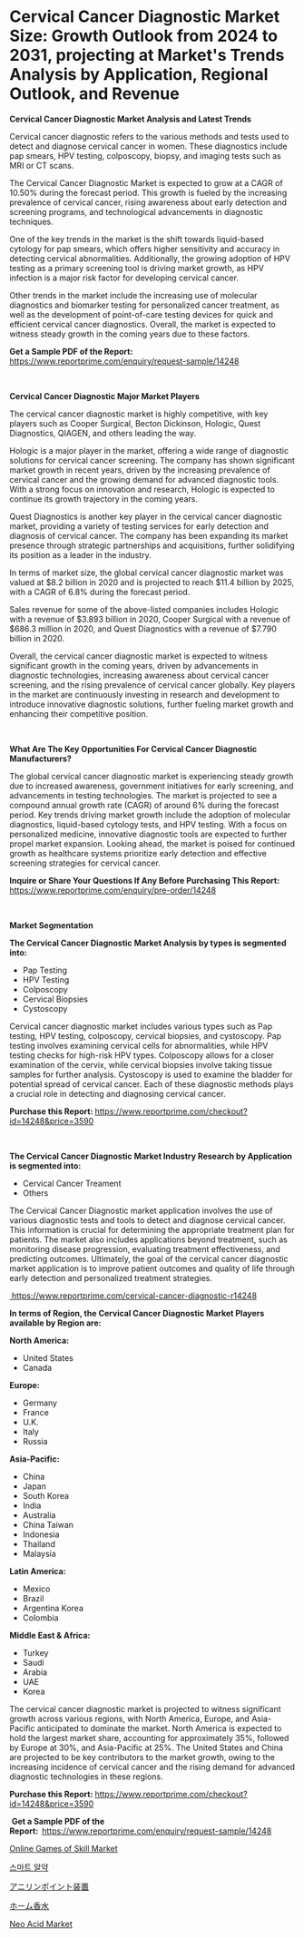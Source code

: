 <p><h1>Cervical Cancer Diagnostic Market Size: Growth Outlook from 2024 to 2031, projecting at Market's Trends Analysis by Application, Regional Outlook, and Revenue</h1></p><p><strong>Cervical Cancer Diagnostic Market Analysis and Latest Trends</strong></p>
<p><p>Cervical cancer diagnostic refers to the various methods and tests used to detect and diagnose cervical cancer in women. These diagnostics include pap smears, HPV testing, colposcopy, biopsy, and imaging tests such as MRI or CT scans.</p><p>The Cervical Cancer Diagnostic Market is expected to grow at a CAGR of 10.50% during the forecast period. This growth is fueled by the increasing prevalence of cervical cancer, rising awareness about early detection and screening programs, and technological advancements in diagnostic techniques.</p><p>One of the key trends in the market is the shift towards liquid-based cytology for pap smears, which offers higher sensitivity and accuracy in detecting cervical abnormalities. Additionally, the growing adoption of HPV testing as a primary screening tool is driving market growth, as HPV infection is a major risk factor for developing cervical cancer.</p><p>Other trends in the market include the increasing use of molecular diagnostics and biomarker testing for personalized cancer treatment, as well as the development of point-of-care testing devices for quick and efficient cervical cancer diagnostics. Overall, the market is expected to witness steady growth in the coming years due to these factors.</p></p>
<p><strong>Get a Sample PDF of the Report:&nbsp;</strong> <a href="https://www.reportprime.com/enquiry/request-sample/14248">https://www.reportprime.com/enquiry/request-sample/14248</a></p>
<p>&nbsp;</p>
<p><strong>Cervical Cancer Diagnostic Major Market Players</strong></p>
<p><p>The cervical cancer diagnostic market is highly competitive, with key players such as Cooper Surgical, Becton Dickinson, Hologic, Quest Diagnostics, QIAGEN, and others leading the way. </p><p>Hologic is a major player in the market, offering a wide range of diagnostic solutions for cervical cancer screening. The company has shown significant market growth in recent years, driven by the increasing prevalence of cervical cancer and the growing demand for advanced diagnostic tools. With a strong focus on innovation and research, Hologic is expected to continue its growth trajectory in the coming years.</p><p>Quest Diagnostics is another key player in the cervical cancer diagnostic market, providing a variety of testing services for early detection and diagnosis of cervical cancer. The company has been expanding its market presence through strategic partnerships and acquisitions, further solidifying its position as a leader in the industry.</p><p>In terms of market size, the global cervical cancer diagnostic market was valued at $8.2 billion in 2020 and is projected to reach $11.4 billion by 2025, with a CAGR of 6.8% during the forecast period. </p><p>Sales revenue for some of the above-listed companies includes Hologic with a revenue of $3.893 billion in 2020, Cooper Surgical with a revenue of $686.3 million in 2020, and Quest Diagnostics with a revenue of $7.790 billion in 2020.</p><p>Overall, the cervical cancer diagnostic market is expected to witness significant growth in the coming years, driven by advancements in diagnostic technologies, increasing awareness about cervical cancer screening, and the rising prevalence of cervical cancer globally. Key players in the market are continuously investing in research and development to introduce innovative diagnostic solutions, further fueling market growth and enhancing their competitive position.</p></p>
<p>&nbsp;</p>
<p><strong>What Are The Key Opportunities For Cervical Cancer Diagnostic Manufacturers?</strong></p>
<p><p>The global cervical cancer diagnostic market is experiencing steady growth due to increased awareness, government initiatives for early screening, and advancements in testing technologies. The market is projected to see a compound annual growth rate (CAGR) of around 6% during the forecast period. Key trends driving market growth include the adoption of molecular diagnostics, liquid-based cytology tests, and HPV testing. With a focus on personalized medicine, innovative diagnostic tools are expected to further propel market expansion. Looking ahead, the market is poised for continued growth as healthcare systems prioritize early detection and effective screening strategies for cervical cancer.</p></p>
<p><strong>Inquire or Share Your Questions If Any Before Purchasing This Report:</strong> <a href="https://www.reportprime.com/enquiry/pre-order/14248">https://www.reportprime.com/enquiry/pre-order/14248</a></p>
<p>&nbsp;</p>
<p><strong>Market Segmentation</strong></p>
<p><strong>The Cervical Cancer Diagnostic Market Analysis by types is segmented into:</strong></p>
<p><ul><li>Pap Testing</li><li>HPV Testing</li><li>Colposcopy</li><li>Cervical Biopsies</li><li>Cystoscopy</li></ul></p>
<p><p>Cervical cancer diagnostic market includes various types such as Pap testing, HPV testing, colposcopy, cervical biopsies, and cystoscopy. Pap testing involves examining cervical cells for abnormalities, while HPV testing checks for high-risk HPV types. Colposcopy allows for a closer examination of the cervix, while cervical biopsies involve taking tissue samples for further analysis. Cystoscopy is used to examine the bladder for potential spread of cervical cancer. Each of these diagnostic methods plays a crucial role in detecting and diagnosing cervical cancer.</p></p>
<p><strong>Purchase this Report:&nbsp;</strong><a href="https://www.reportprime.com/checkout?id=14248&price=3590">https://www.reportprime.com/checkout?id=14248&price=3590</a></p>
<p>&nbsp;</p>
<p><strong>The Cervical Cancer Diagnostic Market Industry Research by Application is segmented into:</strong></p>
<p><ul><li>Cervical Cancer Treament</li><li>Others</li></ul></p>
<p><p>The Cervical Cancer Diagnostic market application involves the use of various diagnostic tests and tools to detect and diagnose cervical cancer. This information is crucial for determining the appropriate treatment plan for patients. The market also includes applications beyond treatment, such as monitoring disease progression, evaluating treatment effectiveness, and predicting outcomes. Ultimately, the goal of the cervical cancer diagnostic market application is to improve patient outcomes and quality of life through early detection and personalized treatment strategies.</p></p>
<p><a href="https://www.reportprime.com/cervical-cancer-diagnostic-r14248">&nbsp;https://www.reportprime.com/cervical-cancer-diagnostic-r14248</a></p>
<p><strong>In terms of Region, the Cervical Cancer Diagnostic Market Players available by Region are:</strong></p>
<p>
    <p> <strong> North America: </strong>
        <ul>
            <li>United States</li>
            <li>Canada</li>
        </ul>
        </p> 
    <p> <strong> Europe: </strong>
        <ul>
            <li>Germany</li>
            <li>France</li>
            <li>U.K.</li>
            <li>Italy</li>
            <li>Russia</li>
        </ul>
        </p> 
    <p> <strong> Asia-Pacific: </strong>
        <ul>
            <li>China</li>
            <li>Japan</li>
            <li>South Korea</li>
            <li>India</li>
            <li>Australia</li>
            <li>China Taiwan</li>
            <li>Indonesia</li>
            <li>Thailand</li>
            <li>Malaysia</li>
        </ul>
        </p> 
    <p> <strong> Latin America: </strong>
        <ul>
            <li>Mexico</li>
            <li>Brazil</li>
            <li>Argentina Korea</li>
            <li>Colombia</li>
        </ul>
        </p> 
    <p> <strong> Middle East & Africa: </strong>
        <ul>
            <li>Turkey</li>
            <li>Saudi</li>
            <li>Arabia</li>
            <li>UAE</li>
            <li>Korea</li>
        </ul>
    </p>
    </p>
<p><p>The cervical cancer diagnostic market is projected to witness significant growth across various regions, with North America, Europe, and Asia-Pacific anticipated to dominate the market. North America is expected to hold the largest market share, accounting for approximately 35%, followed by Europe at 30%, and Asia-Pacific at 25%. The United States and China are projected to be key contributors to the market growth, owing to the increasing incidence of cervical cancer and the rising demand for advanced diagnostic technologies in these regions.</p></p>
<p><strong>Purchase this Report: </strong><a href="https://www.reportprime.com/checkout?id=14248&price=3590">https://www.reportprime.com/checkout?id=14248&price=3590</a></p>
<p>&nbsp;<strong>Get a Sample PDF of the Report:&nbsp;&nbsp;</strong><a href="https://www.reportprime.com/enquiry/request-sample/14248">https://www.reportprime.com/enquiry/request-sample/14248</a></p>
<p><strong></strong></p>
<p><p><a href="https://github.com/indrystar/Market-Research-Report-List-2/blob/main/online-games-of-skill-market.md">Online Games of Skill Market</a></p><p><a href="https://github.com/PercyHagernes9778/Market-Research-Report-List-1/blob/main/445977236579.md">스마트 알약</a></p><p><a href="https://github.com/KaydenJohns1964/Market-Research-Report-List-1/blob/main/209581925234.md">アニリンポイント装置</a></p><p><a href="https://github.com/marbadji/Market-Research-Report-List-1/blob/main/744652225233.md">ホーム香水</a></p><p><a href="https://issuu.com/reportprime-2/docs/neo-acid-market-size-2030.pptx">Neo Acid Market</a></p></p>